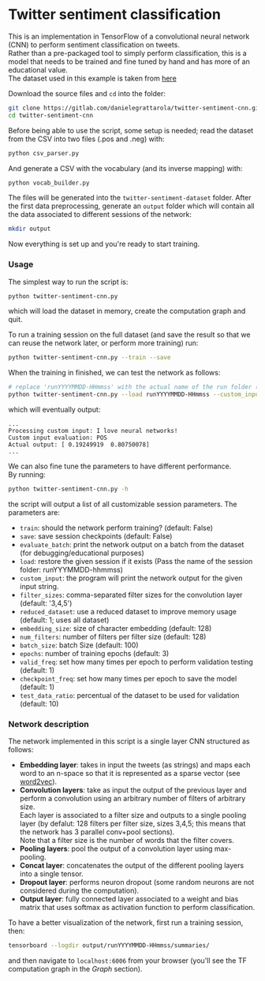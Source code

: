 # Twitter sentiment classification 
This is an implementation in TensorFlow of a convolutional neural network (CNN) to perform sentiment classification on tweets.   
Rather than a pre-packaged tool to simply perform classification, this is a model that needs to be trained and fine tuned by hand and has more of an educational value.    
The dataset used in this example is taken from [here](http://thinknook.com/twitter-sentiment-analysis-training-corpus-dataset-2012-09-22/)

Download the source files and `cd` into the folder:
```sh
git clone https://gitlab.com/danielegrattarola/twitter-sentiment-cnn.git
cd twitter-sentiment-cnn
```
Before being able to use the script, some setup is needed; read the dataset from the CSV into two files (.pos and .neg) with:

```sh
python csv_parser.py
```
And generate a CSV with the vocabulary (and its inverse mapping) with:
```sh
python vocab_builder.py
```
The files will be generated into the `twitter-sentiment-dataset` folder. 
After the first data preprocessing, generate an `output` folder which will contain all the data associated to different sessions of the network:
```sh
mkdir output
```
Now everything is set up and you're ready to start training. 

### Usage
The simplest way to run the script is:
```sh
python twitter-sentiment-cnn.py
```
which will load the dataset in memory, create the computation graph and quit. 

To run a training session on the full dataset (and save the result so that we can reuse the network later, or perform more training) run:
```sh
python twitter-sentiment-cnn.py --train --save
```
When the training in finished, we can test the network as follows:
```sh
# replace 'runYYYYMMDD-HHmmss' with the actual name of the run folder (not the path, just the name of the folder)
python twitter-sentiment-cnn.py --load runYYYYMMDD-HHmmss --custom_input 'I love neural networks!'
```
which will eventually output: 
```
...
Processing custom input: I love neural networks!
Custom input evaluation: POS
Actual output: [ 0.19249919  0.80750078]
...
```
We can also fine tune the parameters to have different performance.   
By running: 
```sh 
python twitter-sentiment-cnn.py -h
```
the script will output a list of all customizable session parameters. The parameters are: 
- `train`: should the network perform training? (default: False)
- `save`: save session checkpoints (default: False)
- `evaluate_batch`: print the network output on a batch from the dataset (for debugging/educational purposes)
- `load`: restore the given session if it exists (Pass the name of the session folder: runYYYMMDD-hhmmss)
- `custom_input`: the program will print the network output for the given input string.
- `filter_sizes`: comma-separated filter sizes for the convolution layer (default: '3,4,5')
- `reduced_dataset`: use a reduced dataset to improve memory usage (default: 1; uses all dataset)
- `embedding_size`: size of character embedding (default: 128)
- `num_filters`: number of filters per filter size (default: 128)
- `batch_size`: batch Size (default: 100)
- `epochs`: number of training epochs (default: 3)
- `valid_freq`: set how many times per epoch to perform validation testing (default: 1)
- `checkpoint_freq`: set how many times per epoch to save the model (default: 1)
- `test_data_ratio`: percentual of the dataset to be used for validation (default: 10)

### Network description
The network implemented in this script is a single layer CNN structured as follows: 
- **Embedding layer**: takes in input the tweets (as strings) and maps each word to an n-space so that it is represented as a sparse vector (see [word2vec](https://en.wikipedia.org/wiki/Word2vec)).
- **Convolution layers**: take as input the output of the previous layer and perform a convolution using an arbitrary number of filters of arbitrary size.   
Each layer is associated to a filter size and outputs to a single pooling layer (by defalut: 128 filters per filter size, sizes 3,4,5; this means that the network has 3 parallel conv+pool sections).    
Note that a filter size is the number of words that the filter covers. 
- **Pooling layers**: pool the output of a convolution layer using max-pooling. 
- **Concat layer**: concatenates the output of the different pooling layers into a single tensor. 
- **Dropout layer**: performs neuron dropout (some random neurons are not considered during the computation).
- **Output layer**: fully connected layer associated to a weight and bias matrix that uses softmax as activation function to perform classification. 

To have a better visualization of the network, first run a training session, then:
```sh
tensorboard --logdir output/runYYYYMMDD-HHmmss/summaries/
```
and then navigate to `localhost:6006` from your browser (you'll see the TF computation graph in the *Graph* section). 